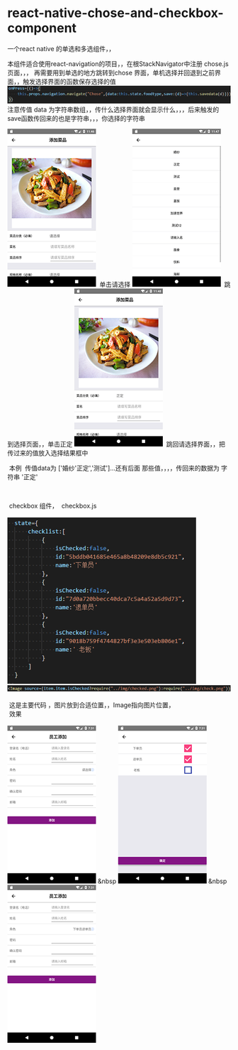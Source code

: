 # react-native-chose-and-checkbox-component
一个react native 的单选和多选组件，，

本组件适合使用react-navigation的项目，，在根StackNavigator中注册 chose.js页面，，，
再需要用到单选的地方跳转到chose 界面，单机选择并回退到之前界面，，触发选择界面的函数保存选择的值
![img](https://github.com/chosecode/react-native-chose-and-checkbox-component/blob/master/5%24Q5MOYP80RDJNL%5D9_2JJL8.png)
注意传值 data 为字符串数组，，传什么选择界面就会显示什么，，，后来触发的save函数传回来的也是字符串，，，你选择的字符串

![img1](https://github.com/chosecode/react-native-chose-and-checkbox-component/blob/master/1.png)
  单击请选择
![img2](https://github.com/chosecode/react-native-chose-and-checkbox-component/blob/master/2.png)
  跳到选择页面，，单击正定
![img3](https://github.com/chosecode/react-native-chose-and-checkbox-component/blob/master/3.png)
  跳回请选择界面，，把传过来的值放入选择结果框中
  
  本例  传值data为 ['婚纱'正定','测试']...还有后面 那些值，，，，传回来的数据为 字符串 '正定'
  
  </br>
  
  checkbox 组件，
  checkbox.js
  </br>
  </br>
  ![img2](https://github.com/chosecode/react-native-chose-and-checkbox-component/blob/master/box4.png)
  ![img2](https://github.com/chosecode/react-native-chose-and-checkbox-component/blob/master/box5.png)
  </br>
  </br>
  这是主要代码 ，图片放到合适位置，，Image指向图片位置，
  </br>
  效果
  </br>
  </br>
  ![img2](https://github.com/chosecode/react-native-chose-and-checkbox-component/blob/master/box1.png)
  &nbsp
  ![img2](https://github.com/chosecode/react-native-chose-and-checkbox-component/blob/master/box2.png)
  &nbsp
  ![img2](https://github.com/chosecode/react-native-chose-and-checkbox-component/blob/master/box3.png)
